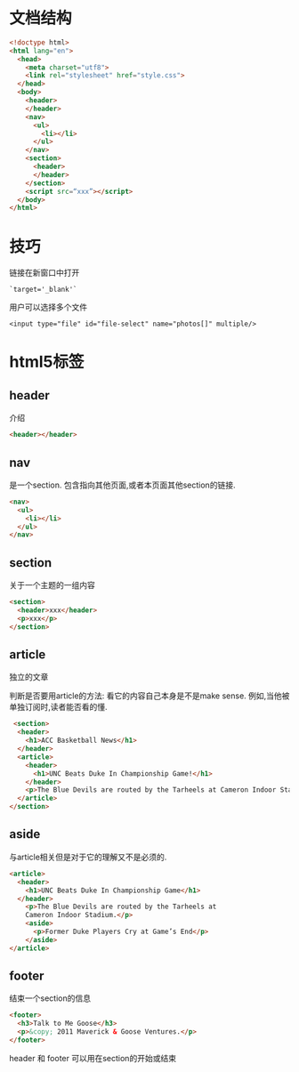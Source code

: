
# 文档结构

```html
<!doctype html>
<html lang="en">
  <head>
    <meta charset="utf8">
    <link rel="stylesheet" href="style.css">
  </head>
  <body>
    <header>
    </header>
    <nav>
      <ul>
        <li></li>
      </ul>
    </nav>
    <section>
      <header>
      </header>
    </section>
    <script src=“xxx”></script>
  </body>
</html>
```

# 技巧

链接在新窗口中打开

```
`target='_blank'`
```

用户可以选择多个文件

```
<input type="file" id="file-select" name="photos[]" multiple/>
```


# html5标签

## header

介绍

```html
<header></header>
```

## nav

是一个section. 包含指向其他页面,或者本页面其他section的链接.

```html
<nav>
  <ul>
    <li></li>
  </ul>
</nav>
```

## section
关于一个主题的一组内容

```html
<section>
  <header>xxx</header>
  <p>xxx</p>
</section>
```

## article

独立的文章

判断是否要用article的方法: 看它的内容自己本身是不是make sense.
例如,当他被单独订阅时,读者能否看的懂.

```html
￼<section>
  <header>
    <h1>ACC Basketball News</h1>
  </header>
  <article>
    <header>
      <h1>UNC Beats Duke In Championship Game!</h1>
    </header>
    <p>The Blue Devils are routed by the Tarheels at Cameron Indoor Stadium.</p>
  </article>
</section>
```

## aside

与article相关但是对于它的理解又不是必须的.

```html
<article>
  <header>
    <h1>UNC Beats Duke In Championship Game</h1>
  </header>
    <p>The Blue Devils are routed by the Tarheels at
    Cameron Indoor Stadium.</p>
    <aside>
      <p>Former Duke Players Cry at Game’s End</p>
    </aside>
</article>
```

## footer

结束一个section的信息

```html
<footer>
  <h3>Talk to Me Goose</h3>
  <p>&copy; 2011 Maverick & Goose Ventures.</p>
</footer>
```

header 和 footer 可以用在section的开始或结束
